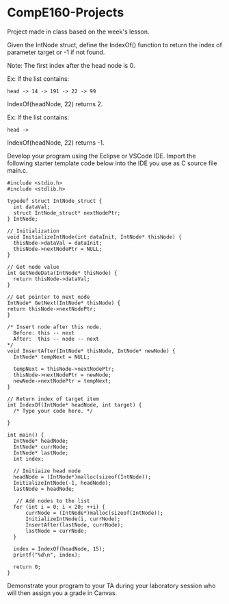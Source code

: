 # CompE160-Projects
Project made in class based on the week's lesson.

Given the IntNode struct, define the IndexOf() function to return the index of parameter target or -1 if not found.

Note: The first index after the head node is 0.

Ex: If the list contains:

    head -> 14 -> 191 -> 22 -> 99
IndexOf(headNode, 22) returns 2.

Ex: If the list contains:

    head ->
IndexOf(headNode, 22) returns -1.

Develop your program using the Eclipse or VSCode IDE. Import the following starter template code below into the IDE you use as C source file main.c.

    #include <stdio.h>
    #include <stdlib.h>

    typedef struct IntNode_struct {
      int dataVal;
      struct IntNode_struct* nextNodePtr;
    } IntNode;

    // Initialization
    void InitializeIntNode(int dataInit, IntNode* thisNode) {
      thisNode->dataVal = dataInit;
      thisNode->nextNodePtr = NULL;
    }

    // Get node value
    int GetNodeData(IntNode* thisNode) {
      return thisNode->dataVal;
    }

    // Get pointer to next node
    IntNode* GetNext(IntNode* thisNode) {
    return thisNode->nextNodePtr;
    }

    /* Insert node after this node.
      Before: this -- next
      After:  this -- node -- next
    */
    void InsertAfter(IntNode* thisNode, IntNode* newNode) {
      IntNode* tempNext = NULL;

      tempNext = thisNode->nextNodePtr;
      thisNode->nextNodePtr = newNode;
      newNode->nextNodePtr = tempNext;
    }

    // Return index of target item
    int IndexOf(IntNode* headNode, int target) {
      /* Type your code here. */

    }

    int main() {
      IntNode* headNode;
      IntNode* currNode;
      IntNode* lastNode;
      int index;

      // Initiaize head node
      headNode = (IntNode*)malloc(sizeof(IntNode));
      InitializeIntNode(-1, headNode);
      lastNode = headNode;

       // Add nodes to the list
      for (int i = 0; i < 20; ++i) {
          currNode = (IntNode*)malloc(sizeof(IntNode));
          InitializeIntNode(i, currNode);
          InsertAfter(lastNode, currNode);
          lastNode = currNode;
      }

      index = IndexOf(headNode, 15);
      printf("%d\n", index);
   
      return 0;
    }
Demonstrate your program to your TA during your laboratory session who will then assign you a grade in Canvas.
